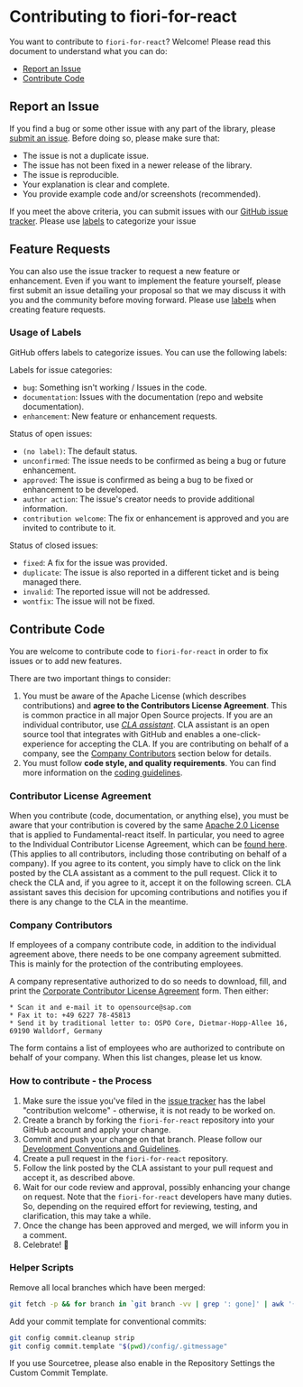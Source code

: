 # Contributing to fiori-for-react

You want to contribute to `fiori-for-react`? Welcome! Please read this document to understand what you can do:
 * [Report an Issue](#report-an-issue)
 * [Contribute Code](#contribute-code)
 
## Report an Issue
If you find a bug or some other issue with any part of the library, please [submit an issue](https://github.com/SAP/fiori-for-react/issues). Before doing so, please make sure that:

- The issue is not a duplicate issue.
- The issue has not been fixed in a newer release of the library.
- The issue is reproducible.
- Your explanation is clear and complete.
- You provide example code and/or screenshots (recommended).

If you meet the above criteria, you can submit issues with our [GitHub issue tracker](https://github.com/SAP/fiori-for-react/issues/new). Please use [labels](#usage-of-labels) to categorize your issue

## Feature Requests

You can also use the issue tracker to request a new feature or enhancement. Even if you want to implement the feature yourself, please first submit an issue detailing your proposal so that we may discuss it with you and the community before moving forward. Please use [labels](#usage-of-labels) when creating feature requests.

### Usage of Labels

GitHub offers labels to categorize issues. You can use the following labels:

Labels for issue categories:

- `bug`: Something isn't working / Issues in the code.
- `documentation`: Issues with the documentation (repo and website documentation).
- `enhancement`: New feature or enhancement requests.

Status of open issues:

- `(no label)`: The default status.
- `unconfirmed`: The issue needs to be confirmed as being a bug or future enhancement.
- `approved`: The issue is confirmed as being a bug to be fixed or enhancement to be developed.
- `author action`: The issue's creator needs to provide additional information.
- `contribution welcome`: The fix or enhancement is approved and you are invited to contribute to it.

Status of closed issues:

- `fixed`: A fix for the issue was provided.
- `duplicate`: The issue is also reported in a different ticket and is being managed there.
- `invalid`: The reported issue will not be addressed.
- `wontfix`: The issue will not be fixed.

## Contribute Code

You are welcome to contribute code to `fiori-for-react` in order to fix issues or to add new features.

There are two important things to consider:

1.  You must be aware of the Apache License (which describes contributions) and **agree to the Contributors License Agreement**. This is common practice in all major Open Source projects. If you are an individual contributor, use _[CLA assistant](https://cla-assistant.io/)_. CLA assistant is an open source tool that integrates with GitHub and enables a one-click-experience for accepting the CLA. If you are contributing on behalf of a company, see the [Company Contributors](#company-contributors) section below for details.
2.  You must follow **code style, and quality requirements**. You can find more information on the [coding guidelines](/docs/Guidelines.md).

### Contributor License Agreement

When you contribute (code, documentation, or anything else), you must be aware that your contribution is covered by the same [Apache 2.0 License](http://www.apache.org/licenses/LICENSE-2.0) that is applied to Fundamental-react itself.
In particular, you need to agree to the Individual Contributor License Agreement,
which can be [found here](https://gist.github.com/CLAassistant/bd1ea8ec8aa0357414e8).
(This applies to all contributors, including those contributing on behalf of a company). If you agree to its content, you simply have to click on the link posted by the CLA assistant as a comment to the pull request. Click it to check the CLA and, if you agree to it, accept it on the following screen. CLA assistant saves this decision for upcoming contributions and notifies you if there is any change to the CLA in the meantime.

### Company Contributors

If employees of a company contribute code, in addition to the individual agreement above, there needs to be one company agreement submitted. This is mainly for the protection of the contributing employees.

A company representative authorized to do so needs to download, fill, and print the [Corporate Contributor License Agreement](/docs/SAP%20Corporate%20Contributor%20License%20Agreement.pdf) form. Then either:

    * Scan it and e-mail it to opensource@sap.com
    * Fax it to: +49 6227 78-45813
    * Send it by traditional letter to: OSPO Core, Dietmar-Hopp-Allee 16, 69190 Walldorf, Germany

The form contains a list of employees who are authorized to contribute on behalf of your company. When this list changes, please let us know.

### How to contribute - the Process

1.  Make sure the issue you've filed in the [issue tracker](https://github.com/SAP/fiori-for-react/issues) has the label "contribution welcome" - otherwise, it is not ready to be worked on.
2. Create a branch by forking the `fiori-for-react` repository into your GitHub account and apply your change.
3. Commit and push your change on that branch.
      Please follow our [Development Conventions and Guidelines](/docs/Guidelines.md).
4. Create a pull request in the `fiori-for-react` repository.
5. Follow the link posted by the CLA assistant to your pull request and accept it, as described above.
6. Wait for our code review and approval, possibly enhancing your change on request.
      Note that the `fiori-for-react` developers have many duties. So, depending on the required effort for reviewing, testing, and clarification, this may take a while.
7. Once the change has been approved and merged, we will inform you in a comment.
8. Celebrate! 🎉

### Helper Scripts
Remove all local branches which have been merged:
```bash
git fetch -p && for branch in `git branch -vv | grep ': gone]' | awk '{print $1}'`; do git branch -D $branch; done
```
Add your commit template for conventional commits:
```bash
git config commit.cleanup strip
git config commit.template "$(pwd)/config/.gitmessage"
```
If you use Sourcetree, please also enable in the Repository Settings the Custom Commit Template.

 

